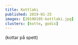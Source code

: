 ```yaml
---
title: Kottlaki
published: 2019-01-25
images: [20190105-kottlaki.jpg]
clusters: [kotte, godis]
---
```


(kottar på spett)
